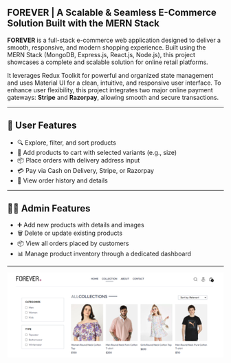 ## FOREVER | A Scalable & Seamless E-Commerce Solution Built with the MERN Stack
**FOREVER** is a full-stack e-commerce web application designed to deliver a smooth, responsive, and modern shopping experience. 
Built using the MERN Stack (MongoDB, Express.js, React.js, Node.js), this project showcases a complete and scalable solution 
for online retail platforms.

It leverages Redux Toolkit for powerful and organized state management and uses Material UI for a clean, intuitive, and 
responsive user interface.
To enhance user flexibility, this project integrates two major online payment gateways: **Stripe** and **Razorpay**, allowing smooth and secure transactions.

---

## 👤 User Features

- 🔍 Explore, filter, and sort products
- 🛒 Add products to cart with selected variants (e.g., size)
- 📦 Place orders with delivery address input
- 💳 Pay via Cash on Delivery, Stripe, or Razorpay
- 📜 View order history and details

---

## 🧑‍💼 Admin Features

- ➕ Add new products with details and images
- 🗑️ Delete or update existing products
- 📦 View all orders placed by customers
- 📊 Manage product inventory through a dedicated dashboard

---
![Project Screenshot](./Screenshot%202025-06-04%20133938.png)
